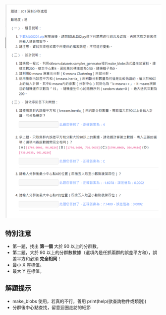 ![圖](201_資料分群處理.jpg)
## 特別注意
 - 第一題，找出 **第一個** 大於 90 以上的分群數。
 - 第二題，大於 90 以上的分群數數據（選項內是任抓兩群的誤差平方和），誤差平方和必須 **完全相同**！
 - 最小 X 座標值。
 - 最大 Y 座標值。

## 解題提示
 - make_blobs 使用，若真的不行，善用 print(help(欲查詢物件或類別))
 - 分群後中心點查找，留意迴圈走訪的細節
 
